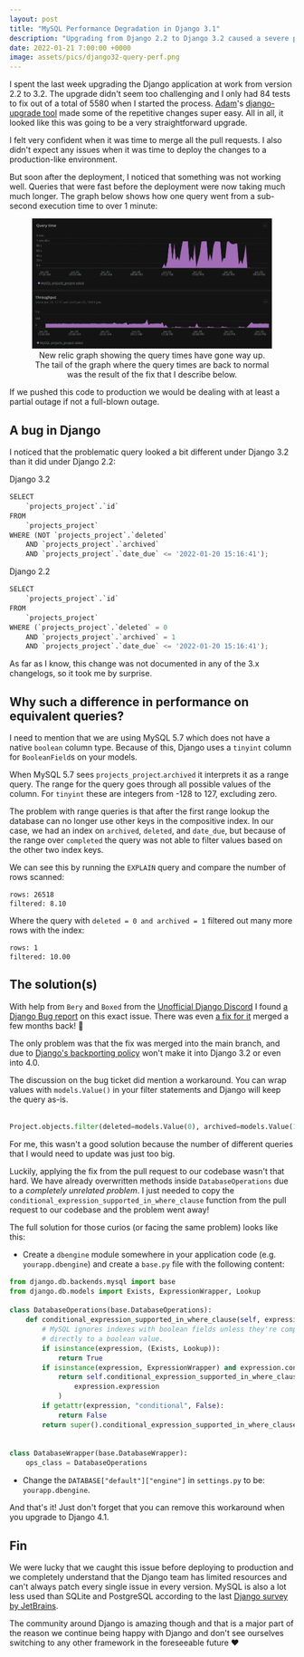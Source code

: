 ```yaml
---
layout: post
title: "MySQL Performance Degradation in Django 3.1"
description: "Upgrading from Django 2.2 to Django 3.2 caused a severe performance degradation with MySQL 5.7 due to a bug introduced in Django 3.1."
date: 2022-01-21 7:00:00 +0000
image: assets/pics/django32-query-perf.png
---
```


I spent the last week upgrading the Django application at work from version 2.2 to 3.2. The upgrade didn't seem too challenging and I only had 84 tests to fix out of a total of 5580 when I started the process. [Adam](https://adamj.eu/)'s [django-upgrade tool](https://pypi.org/project/django-upgrade/) made some of the repetitive changes super easy. All in all, it looked like this was going to be a very straightforward upgrade.

I felt very confident when it was time to merge all the pull requests. I also didn't expect any issues when it was time to deploy the changes to a production-like environment.

But soon after the deployment, I noticed that something was not working well. Queries that were fast before the deployment were now taking much much longer. The graph below shows how one query went from a sub-second execution time to over 1 minute:

<figure style="text-align: center">
    <img alt="Graph showing that query times have gone up significantly" src="/assets/pics/django32-query-perf.png" />
    <figcaption>New relic graph showing the query times have gone way up. The tail of the graph where the query times are back to normal was the result of the fix that I describe below.</figcaption>
</figure>

If we pushed this code to production we would be dealing with at least a partial outage if not a full-blown outage.

## A bug in Django

I noticed that the problematic query looked a bit different under Django 3.2 than it did under Django 2.2:

Django 3.2

<!-- prettier-ignore-start -->
```python
SELECT
    `projects_project`.`id`
FROM
    `projects_project`
WHERE (NOT `projects_project`.`deleted`
    AND `projects_project`.`archived`
    AND `projects_project`.`date_due` <= '2022-01-20 15:16:41');
```
<!-- prettier-ignore-end -->

Django 2.2

<!-- prettier-ignore-start -->
```python
SELECT
    `projects_project`.`id`
FROM
    `projects_project`
WHERE (`projects_project`.`deleted` = 0
    AND `projects_project`.`archived` = 1
    AND `projects_project`.`date_due` <= '2022-01-20 15:16:41');
```
<!-- prettier-ignore-end -->

As far as I know, this change was not documented in any of the 3.x changelogs, so it took me by surprise.

## Why such a difference in performance on equivalent queries?

I need to mention that we are using MySQL 5.7 which does not have a native `boolean` column type. Because of this, Django uses a `tinyint` column for `BooleanField`s on your models.

When MySQL 5.7 sees `projects_project`.`archived` it interprets it as a range query. The range for the query goes through all possible values of the column. For `tinyint` these are integers from -128 to 127, excluding zero.

The problem with range queries is that after the first range lookup the database can no longer use other keys in the compositive index. In our case, we had an index on `archived`, `deleted`, and `date_due`, but because of the range over `completed` the query was not able to filter values based on the other two index keys.

We can see this by running the `EXPLAIN` query and compare the number of rows scanned:

```
rows: 26518
filtered: 8.10
```

Where the query with `deleted = 0 and archived = 1` filtered out many more rows with the index:

```
rows: 1
filtered: 10.00
```

## The solution(s)

With help from `Bery` and `Boxed` from the [Unofficial Django Discord](https://discord.me/unofficial-django) I found [a Django Bug report](https://code.djangoproject.com/ticket/32691) on this exact issue. There was even [a fix for it](https://github.com/django/django/pull/14986/) merged a few months back! 🎉

The only problem was that the fix was merged into the main branch, and due to [Django's backporting policy](https://docs.djangoproject.com/en/4.0/internals/release-process/) won't make it into Django 3.2 or even into 4.0.

The discussion on the bug ticket did mention a workaround. You can wrap values with `models.Value()` in your filter statements and Django will keep the query as-is.

<!-- prettier-ignore-start -->
```python

Project.objects.filter(deleted=models.Value(0), archived=models.Value(1))

```
<!-- prettier-ignore-end -->

For me, this wasn't a good solution because the number of different queries that I would need to update was just too big.

Luckily, applying the fix from the pull request to our codebase wasn't that hard. We have already overwritten methods inside `DatabaseOperations` due to a <em data-tooltip="A story for another blog post 😅">completely unrelated problem</em>. I just needed to copy the `conditional_expression_supported_in_where_clause` function from the pull request to our codebase and the problem went away!

The full solution for those curios (or facing the same problem) looks like this:

- Create a `dbengine` module somewhere in your application code (e.g. `yourapp.dbengine`) and create a `base.py` file with the following content:

<!-- prettier-ignore-start -->
```python
from django.db.backends.mysql import base
from django.db.models import Exists, ExpressionWrapper, Lookup

class DatabaseOperations(base.DatabaseOperations):
    def conditional_expression_supported_in_where_clause(self, expression): 
        # MySQL ignores indexes with boolean fields unless they're compared 
        # directly to a boolean value.
        if isinstance(expression, (Exists, Lookup)):
            return True
        if isinstance(expression, ExpressionWrapper) and expression.conditional:
            return self.conditional_expression_supported_in_where_clause(
                expression.expression
            )
        if getattr(expression, "conditional", False):
            return False
        return super().conditional_expression_supported_in_where_clause(expression)


class DatabaseWrapper(base.DatabaseWrapper):
    ops_class = DatabaseOperations
```
<!-- prettier-ignore-end -->

- Change the `DATABASE["default"]["engine"]` in `settings.py` to be: `yourapp.dbengine`.

And that's it! Just don't forget that you can remove this workaround when you upgrade to Django 4.1.

## Fin

We were lucky that we caught this issue before deploying to production and we completely understand that the Django team has limited resources and can't always patch every single issue in every version. MySQL is also a lot less used than SQLite and PostgreSQL according to the last [Django survey by JetBrains](https://lp.jetbrains.com/django-developer-survey-2021-486/).

The community around Django is amazing though and that is a major part of the reason we continue being happy with Django and don't see ourselves switching to any other framework in the foreseeable future ❤️
